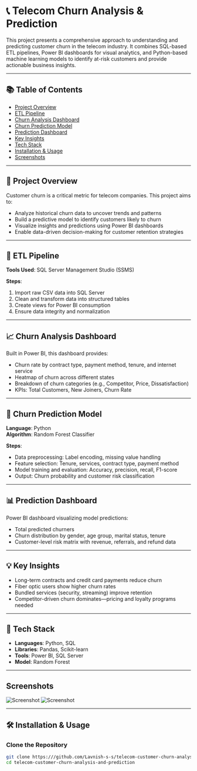 # 📞 Telecom Churn Analysis & Prediction

This project presents a comprehensive approach to understanding and predicting customer churn in the telecom industry. It combines SQL-based ETL pipelines, Power BI dashboards for visual analytics, and Python-based machine learning models to identify at-risk customers and provide actionable business insights.

---

## 📚 Table of Contents

- [Project Overview](#project-overview)
- [ETL Pipeline](#etl-pipeline)
- [Churn Analysis Dashboard](#churn-analysis-dashboard)
- [Churn Prediction Model](#churn-prediction-model)
- [Prediction Dashboard](#prediction-dashboard)
- [Key Insights](#key-insights)
- [Tech Stack](#tech-stack)
- [Installation & Usage](#installation--usage)
- [Screenshots](#screenshots)

---

## 📌 Project Overview

Customer churn is a critical metric for telecom companies. This project aims to:

- Analyze historical churn data to uncover trends and patterns
- Build a predictive model to identify customers likely to churn
- Visualize insights and predictions using Power BI dashboards
- Enable data-driven decision-making for customer retention strategies

---

## 🔄 ETL Pipeline

**Tools Used**: SQL Server Management Studio (SSMS)

**Steps**:
1. Import raw CSV data into SQL Server
2. Clean and transform data into structured tables
3. Create views for Power BI consumption
4. Ensure data integrity and normalization

---

## 📈 Churn Analysis Dashboard

Built in Power BI, this dashboard provides:

- Churn rate by contract type, payment method, tenure, and internet service
- Heatmap of churn across different states
- Breakdown of churn categories (e.g., Competitor, Price, Dissatisfaction)
- KPIs: Total Customers, New Joiners, Churn Rate

---

## 🤖 Churn Prediction Model

**Language**: Python  
**Algorithm**: Random Forest Classifier

**Steps**:
- Data preprocessing: Label encoding, missing value handling
- Feature selection: Tenure, services, contract type, payment method
- Model training and evaluation: Accuracy, precision, recall, F1-score
- Output: Churn probability and customer risk classification

---

## 📊 Prediction Dashboard

Power BI dashboard visualizing model predictions:

- Total predicted churners
- Churn distribution by gender, age group, marital status, tenure
- Customer-level risk matrix with revenue, referrals, and refund data

---

## 💡 Key Insights

- Long-term contracts and credit card payments reduce churn
- Fiber optic users show higher churn rates
- Bundled services (security, streaming) improve retention
- Competitor-driven churn dominates—pricing and loyalty programs needed

---

## 🧰 Tech Stack

- **Languages**: Python, SQL
- **Libraries**: Pandas, Scikit-learn
- **Tools**: Power BI, SQL Server
- **Model**: Random Forest

---

## Screenshots

![Screenshot](https://via.placeholder.com/468x300?text=App+Screenshot+Here)
![Screenshot](https://via.placeholder.com/468x300?text=App+Screenshot+Here)

---

## 🛠️ Installation & Usage

### Clone the Repository

```bash
git clone https:///github.com/Lavnish-s-s/telecom-customer-churn-analysis-and-prediction.git
cd telecom-customer-churn-analysis-and-prediction
